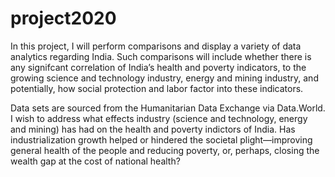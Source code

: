 # project2020
In this project, I will perform comparisons and display a variety of data analytics regarding India. 
Such comparisons will include whether there is any signifcant correlation of India’s health and poverty indicators,
to the growing science and technology industry, energy and mining industry, and potentially, 
how social protection and labor factor into these indicators.

Data sets are sourced from the Humanitarian Data Exchange via Data.World. 
I wish to address what effects industry (science and technology, energy and mining) 
has had on the health and poverty indictors of India. Has industrialization growth helped or hindered 
the societal plight—improving general health of the people and reducing poverty, or, perhaps, 
closing the wealth gap at the cost of national health?
